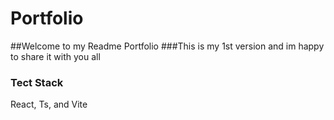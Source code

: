 # Portfolio

##Welcome to my Readme Portfolio
###This is my 1st version and im happy to share it with you all

### Tect Stack
React, Ts, and Vite


